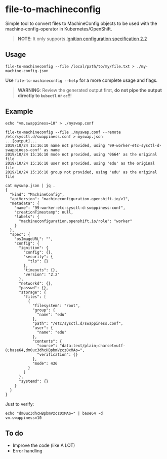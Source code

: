 # file-to-machineconfig

Simple tool to convert files to MachineConfig objects to be used with the machine-config-operator in Kubernetes/OpenShift.

> **NOTE**: It only supports [Ignition configuration specification 2.2](https://coreos.com/ignition/docs/latest/configuration-v2_2.html)

## Usage

```shell
file-to-machineconfig --file /local/path/to/my/file.txt > ./my-machine-config.json
```

Use `file-to-machineconfig --help` for a more complete usage and flags.

> **WARNING**: Review the generated output first, **do not pipe the output directly to `kubectl` or `oc`**!!!

## Example

```shell
echo "vm.swappiness=10" > ./myswap.conf

file-to-machineconfig --file ./myswap.conf --remote /etc/sysctl.d/swappiness.conf > myswap.json
...[output]...
2019/10/24 15:16:10 name not provided, using '99-worker-etc-sysctl-d-swappiness-conf' as name
2019/10/24 15:16:10 mode not provided, using '0664' as the original file
2019/10/24 15:16:10 user not provided, using 'edu' as the original file
2019/10/24 15:16:10 group not provided, using 'edu' as the original file

cat myswap.json | jq .
{
  "kind": "MachineConfig",
  "apiVersion": "machineconfiguration.openshift.io/v1",
  "metadata": {
    "name": "99-worker-etc-sysctl-d-swappiness-conf",
    "creationTimestamp": null,
    "labels": {
      "machineconfiguration.openshift.io/role": "worker"
    }
  },
  "spec": {
    "osImageURL": "",
    "config": {
      "ignition": {
        "config": {},
        "security": {
          "tls": {}
        },
        "timeouts": {},
        "version": "2.2"
      },
      "networkd": {},
      "passwd": {},
      "storage": {
        "files": [
          {
            "filesystem": "root",
            "group": {
              "name": "edu"
            },
            "path": "/etc/sysctl.d/swappiness.conf",
            "user": {
              "name": "edu"
            },
            "contents": {
              "source": "data:text/plain;charset=utf-8;base64,dm0uc3dhcHBpbmVzcz0xMAo=",
              "verification": {}
            },
            "mode": 436
          }
        ]
      },
      "systemd": {}
    }
  }
}
```

Just to verify:

```shell
echo "dm0uc3dhcHBpbmVzcz0xMAo=" | base64 -d
vm.swappiness=10
```

## To do

* Improve the code (like A LOT)
* Error handling